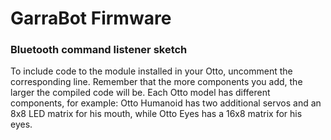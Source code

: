 # GarraBot Firmware

### Bluetooth command listener sketch

To include code to the module installed in your Otto, uncomment the corresponding line.
Remember that the more components you add, the larger the compiled code will be.
Each Otto model has different components, for example:
Otto Humanoid has two additional servos and an 8x8 LED matrix for his mouth, while Otto Eyes has a 16x8 matrix for his eyes.
